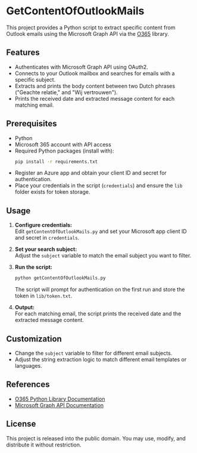 # GetContentOfOutlookMails

This project provides a Python script to extract specific content from Outlook emails using the Microsoft Graph API via the [O365](https://o365.github.io/python-o365/latest/html/index.html) library.

## Features

- Authenticates with Microsoft Graph API using OAuth2.
- Connects to your Outlook mailbox and searches for emails with a specific subject.
- Extracts and prints the body content between two Dutch phrases ("Geachte relatie," and "Wij vertrouwen").
- Prints the received date and extracted message content for each matching email.

## Prerequisites

- Python
- Microsoft 365 account with API access
- Required Python packages (install with):
  ```sh
  pip install -r requirements.txt
  ```
- Register an Azure app and obtain your client ID and secret for authentication.
- Place your credentials in the script (`credentials`) and ensure the `lib` folder exists for token storage.

## Usage

1. **Configure credentials:**  
   Edit `getContentOfOutlookMails.py` and set your Microsoft app client ID and secret in `credentials`.

2. **Set your search subject:**  
   Adjust the `subject` variable to match the email subject you want to filter.

3. **Run the script:**  
   ```sh
   python getContentOfOutlookMails.py
   ```
   The script will prompt for authentication on the first run and store the token in `lib/token.txt`.

4. **Output:**  
   For each matching email, the script prints the received date and the extracted message content.

## Customization

- Change the `subject` variable to filter for different email subjects.
- Adjust the string extraction logic to match different email templates or languages.

## References

- [O365 Python Library Documentation](https://o365.github.io/python-o365/latest/html/index.html)
- [Microsoft Graph API Documentation](https://learn.microsoft.com/en-us/graph/overview)

## License

This project is released into the public domain. You may use, modify, and distribute it without restriction.